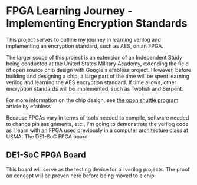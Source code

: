 # FPGA Learning Journey - Implementing Encryption Standards

This project serves to outline my journey in learning verilog and implementing an encryption standard, such as AES, on an FPGA.

The larger scope of this project is an extension of an Independent Study being conducted at the United States Military Academy, extending the field of open source chip design with Google's efabless project. However, before building and designing a chip, a large part of the time will be spent learning verilog and learning the AES encryption standard. If time allows, other encryption standards will be implemented, such as Twofish and Serpent.

For more information on the chip design, see [the open shuttle program](https://efabless.com/open_shuttle_program) article by efabless.

Because FPGAs vary in terms of tools needed to compile, software needed to change pin assignments, etc., I'm going to demonstrate the verilog code as I learn with an FPGA used previously in a computer architecture class at USMA: The DE1-SoC FPGA board.

## DE1-SoC FPGA Board
This board will serve as the testing device for all verilog projects. The proof on concept will be proven here before being moved to a chip.